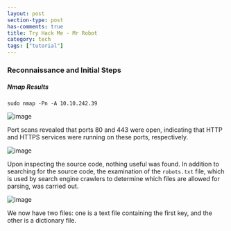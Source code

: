 ```yaml
---
layout: post
section-type: post
has-comments: true
title: Try Hack Me - Mr Robot
category: tech
tags: ["tutorial"]
---
```


### Reconnaissance and Initial Steps

##### Nmap Results

```
sudo nmap -Pn -A 10.10.242.39
```

![image](https://github.com/user-attachments/assets/de811a40-544a-4d62-bafd-f03e64b11c4d)

Port scans revealed that ports 80 and 443 were open, indicating that HTTP and HTTPS services were running on these ports, respectively.

![image](https://github.com/user-attachments/assets/add084e3-351a-4e2a-89a7-c2a17e62f267)

Upon inspecting the source code, nothing useful was found. In addition to searching for the source code, the examination of the `robots.txt` file, which is used by search engine crawlers to determine which files are allowed for parsing, was carried out.

![image](https://github.com/user-attachments/assets/654b72d0-0600-4270-b67f-8c484d9fcb98)

We now have two files: one is a text file containing the first key, and the other is a dictionary file.

